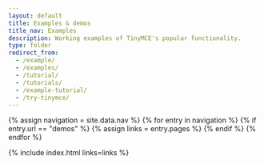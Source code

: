 ```yaml
---
layout: default
title: Examples & demos
title_nav: Examples
description: Working examples of TinyMCE's popular functionality.
type: folder
redirect_from:
  - /example/
  - /examples/
  - /tutorial/
  - /tutorials/
  - /example-tutorial/
  - /try-tinymce/
---
```

{% assign navigation = site.data.nav %}
{% for entry in navigation %}
  {% if entry.url == "demos" %}
    {% assign links = entry.pages %}
  {% endif %}
{% endfor %}

{% include index.html links=links %}